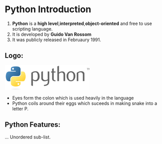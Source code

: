 # Python Introduction

1. **Python** is a **high level**,**interpreted**,**object-oriented** and free to use scripting language.
2. It is developed by **Guido Van Rossom**
3. It was publicly released in Februaury 1991.

## Logo:
![Logo](Python&#32;Logo.png)
* Eyes form the colon which is used heavily in the language
* Python coils around their eggs which suceeds in making snake into a letter P.

## Python Features: 

... Unordered sub-list.
  
